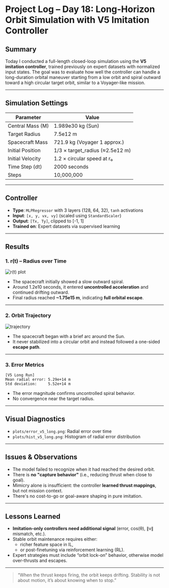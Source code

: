 
# Project Log – Day 18: Long-Horizon Orbit Simulation with V5 Imitation Controller

## Summary

Today I conducted a full-length closed-loop simulation using the **V5 imitation controller**, trained previously on expert datasets with normalized input states. The goal was to evaluate how well the controller can handle a long-duration orbital maneuver starting from a low orbit and spiral outward toward a high circular target orbit, similar to a Voyager-like mission.

---

## Simulation Settings

| Parameter | Value |
|----------|--------|
| Central Mass (M) | 1.989e30 kg (Sun) |
| Target Radius     | 7.5e12 m |
| Spacecraft Mass   | 721.9 kg (Voyager 1 approx.) |
| Initial Position  | 1/3 × target_radius (≈2.5e12 m) |
| Initial Velocity  | 1.2 × circular speed at r₀ |
| Time Step (dt)    | 2000 seconds |
| Steps             | 10,000,000 |

---

## Controller

- **Type**: `MLPRegressor` with 3 layers (128, 64, 32), `tanh` activations
- **Input**: `[x, y, vx, vy]` (scaled using `StandardScaler`)
- **Output**: `[Tx, Ty]`, clipped to [-1, 1]
- **Trained on**: Expert datasets via supervised learning

---

## Results

### 1. r(t) – Radius over Time

![r(t) plot](plots/radius_vs_time_v5_long.png)

- The spacecraft initially showed a slow outward spiral.
- Around 1.2e10 seconds, it entered **uncontrolled acceleration** and continued drifting outward.
- Final radius reached **~1.75e15 m**, indicating **full orbital escape**.

---

### 2. Orbit Trajectory

![trajectory](plots/trajectory_v5_long.png)

- The spacecraft began with a brief arc around the Sun.
- It never stabilized into a circular orbit and instead followed a one-sided **escape path**.

---

### 3. Error Metrics

```
[V5 Long Run]
Mean radial error: 5.29e+14 m
Std deviation:     5.52e+14 m
```

- The error magnitude confirms uncontrolled spiral behavior.
- No convergence near the target radius.

---

## Visual Diagnostics

- `plots/error_v5_long.png`: Radial error over time
- `plots/hist_v5_long.png`: Histogram of radial error distribution

---

## Issues & Observations

- The model failed to recognize when it had reached the desired orbit.
- There is **no "capture behavior"** (i.e., reducing thrust when close to goal).
- Mimicry alone is insufficient: the controller **learned thrust mappings**, but not mission context.
- There's no cost-to-go or goal-aware shaping in pure imitation.

---

## Lessons Learned

- **Imitation-only controllers need additional signal** (error, cos(θ), ∥v∥ mismatch, etc.).
- Stable orbit maintenance requires either:
  - richer feature space in IL,
  - or post-finetuning via reinforcement learning (RL).
- Expert strategies must include “orbit lock-on” behavior, otherwise model over-thrusts and escapes.

---

> “When the thrust keeps firing, the orbit keeps drifting. Stability is not about motion, it’s about knowing when to stop.”
